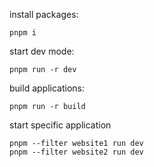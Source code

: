 install packages:
```shell
pnpm i
```

start dev mode:
```shell
pnpm run -r dev
```

build applications:
```shell
pnpm run -r build
```

start specific application
```shell
pnpm --filter website1 run dev
pnpm --filter website2 run dev
```


